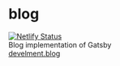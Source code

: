 # blog
[![Netlify Status](https://api.netlify.com/api/v1/badges/1be8f335-d66e-4a25-80ba-4056a64858a2/deploy-status)](https://app.netlify.com/sites/develment/deploys)  
Blog implementation of Gatsby  
[develment.blog](https://develment.blog)  
